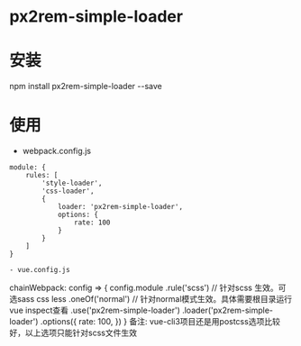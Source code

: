 # px2rem-simple-loader


# 安装
npm install px2rem-simple-loader --save

# 使用
- webpack.config.js
```
module: {
	rules: [
		'style-loader',
		'css-loader',
		{
			loader: 'px2rem-simple-loader',
			options: {
				rate: 100
			}
		}
	]
}

- vue.config.js
```
chainWebpack: config => {
	config.module
	.rule('scss')    // 针对scss 生效。可选sass css less
	.oneOf('normal') // 针对normal模式生效。具体需要根目录运行vue inspect查看
	.use('px2rem-simple-loader')
	.loader('px2rem-simple-loader')
	.options({
		rate: 100,
	})
}
备注: vue-cli3项目还是用postcss选项比较好，以上选项只能针对scss文件生效
```


